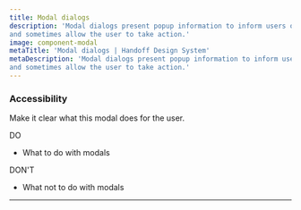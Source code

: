```yaml
---
title: Modal dialogs
description: 'Modal dialogs present popup information to inform users of important information
and sometimes allow the user to take action.'
image: component-modal
metaTitle: 'Modal dialogs | Handoff Design System'
metaDescription: 'Modal dialogs present popup information to inform users of important information
and sometimes allow the user to take action.'
---
```


### Accessibility

Make it clear what this modal does for the user.

<div className="c-do-dont">
  <div className="c-do-dont__do">

<Icon name="check" className="" /> DO

- What to do with modals

  </div>
  <div className="c-do-dont__dont">

<Icon name="x" className="" /> DON&apos;T

- What not to do with modals

  </div>
</div>

---